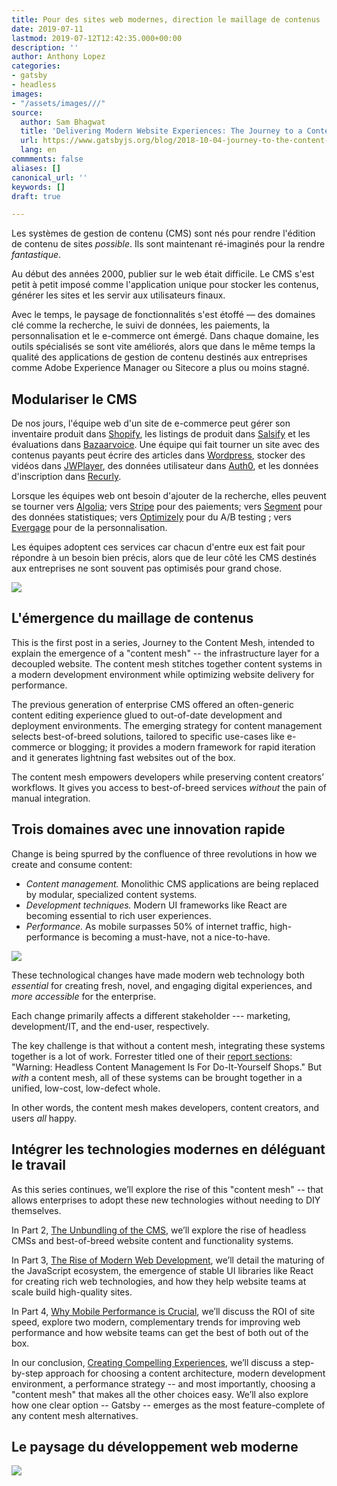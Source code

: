 ```yaml
---
title: Pour des sites web modernes, direction le maillage de contenus
date: 2019-07-11
lastmod: 2019-07-12T12:42:35.000+00:00
description: ''
author: Anthony Lopez
categories:
- gatsby
- headless
images:
- "/assets/images///"
source:
  author: Sam Bhagwat
  title: 'Delivering Modern Website Experiences: The Journey to a Content Mesh'
  url: https://www.gatsbyjs.org/blog/2018-10-04-journey-to-the-content-mesh/
  lang: en
commments: false
aliases: []
canonical_url: ''
keywords: []
draft: true

---
```

Les systèmes de gestion de contenu (CMS) sont nés pour rendre l'édition de contenu de sites _possible_. Ils sont maintenant ré-imaginés pour la rendre _fantastique_.

Au début des années 2000, publier sur le web était difficile. Le CMS s'est petit à petit imposé comme l'application unique pour stocker les contenus, générer les sites et les servir aux utilisateurs finaux.

Avec le temps, le paysage de fonctionnalités s'est étoffé — des domaines clé comme la recherche, le suivi de données, les paiements, la personnalisation et le e-commerce ont émergé. Dans chaque domaine, les outils spécialisés se sont vite améliorés, alors que dans le même temps la qualité des applications de gestion de contenu destinés aux entreprises comme Adobe Experience Manager ou Sitecore a plus ou moins stagné.

## Modulariser le CMS

De nos jours, l'équipe web d'un site de e-commerce peut gérer son inventaire produit dans [Shopify](https://www.shopify.com/), les listings de produit dans [Salsify](https://www.salsify.com/) et les évaluations dans [Bazaarvoice](https://www.bazaarvoice.com/). Une équipe qui fait tourner un site avec des contenus payants peut écrire des articles dans [Wordpress](https://wordpress.org/), stocker des vidéos dans [JWPlayer](https://www.jwplayer.com/), des données utilisateur dans [Auth0](https://auth0.com/), et les données d'inscription dans [Recurly](https://recurly.com/).

Lorsque les équipes web ont besoin d'ajouter de la recherche, elles peuvent se tourner vers [Algolia](https://www.algolia.com/); vers [Stripe](http://stripe.com) pour des paiements; vers [Segment](https://segment.com/) pour des données statistiques; vers [Optimizely](https://www.optimizely.com/) pour du A/B testing ; vers [Evergage](https://www.evergage.com/) pour de la personnalisation.

Les équipes adoptent ces services car chacun d'entre eux est fait pour répondre à un besoin bien précis, alors que de leur côté les CMS destinés aux entreprises ne sont souvent pas optimisés pour grand chose.

![](/v1562938736/jamstatic/modular-cms-architecture.png)

## L'émergence du maillage de contenus

This is the first post in a series, Journey to the Content Mesh, intended to explain the emergence of a "content mesh" -- the infrastructure layer for a decoupled website. The content mesh stitches together content systems in a modern development environment while optimizing website delivery for performance.

The previous generation of enterprise CMS offered an often-generic content editing experience glued to out-of-date development and deployment environments. The emerging strategy for content management selects best-of-breed solutions, tailored to specific use-cases like e-commerce or blogging; it provides a modern framework for rapid iteration and it generates lightning fast websites out of the box.

The content mesh empowers developers while preserving content creators’ workflows. It gives you access to best-of-breed services _without_ the pain of manual integration.

## Trois domaines avec une innovation rapide

Change is being spurred by the confluence of three revolutions in how we create and consume content:

* _Content management._ Monolithic CMS applications are being replaced by modular, specialized content systems.
* _Development techniques._ Modern UI frameworks like React are becoming essential to rich user experiences.
* _Performance._ As mobile surpasses 50% of internet traffic, high-performance is becoming a must-have, not a nice-to-have.

![](/v1562938846/jamstatic/three-website-revolutions.png)

These technological changes have made modern web technology both _essential_ for creating fresh, novel, and engaging digital experiences, and _more accessible_ for the enterprise.

Each change primarily affects a different stakeholder --- marketing, development/IT, and the end-user, respectively.

The key challenge is that without a content mesh, integrating these systems together is a lot of work. Forrester titled one of their [report sections](https://www.tangomodem.com/wp-content/uploads/2017/09/the-rise-of-the-headless-cms.pdf): "Warning: Headless Content Management Is For Do-It-Yourself Shops." But _with_ a content mesh, all of these systems can be brought together in a unified, low-cost, low-defect whole.

In other words, the content mesh makes developers, content creators, and users _all_ happy.

## Intégrer les technologies modernes en déléguant le travail

As this series continues, we’ll explore the rise of this "content mesh" -- that allows enterprises to adopt these new technologies without needing to DIY themselves.

In Part 2, [The Unbundling of the CMS](/blog/2018-10-10-unbundling-of-the-cms), we’ll explore the rise of headless CMSs and best-of-breed website content and functionality systems.

In Part 3, [The Rise of Modern Web Development](/blog/2018-10-11-rise-of-modern-web-development), we’ll detail the maturing of the JavaScript ecosystem, the emergence of stable UI libraries like React for creating rich web technologies, and how they help website teams at scale build high-quality sites.

In Part 4, [Why Mobile Performance is Crucial](/blog/2018-10-16-why-mobile-performance-is-crucial), we’ll discuss the ROI of site speed, explore two modern, complementary trends for improving web performance and how website teams can get the best of both out of the box.

In our conclusion, [Creating Compelling Experiences](/blog/2018-10-18-creating-compelling-content-experiences), we’ll discuss a step-by-step approach for choosing a content architecture, modern development environment, a performance strategy -- and most importantly, choosing a "content mesh" that makes all the other choices easy. We’ll also explore how one clear option -- Gatsby -- emerges as the most feature-complete of any content mesh alternatives.

## Le paysage du développement web moderne

![](/v1562939172/jamstatic/content-mesh.png)